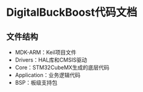 # DigitalBuckBoost代码文档

## 文件结构

- MDK-ARM：Keil项目文件
- Drivers：HAL库和CMSIS驱动
- Core：STM32CubeMX生成的底层代码
- Application：业务逻辑代码
- BSP：板级支持包

